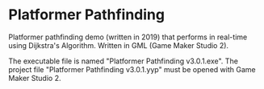 # Platformer Pathfinding
Platformer pathfinding demo (written in 2019) that performs in real-time using Dijkstra's Algorithm. Written in GML (Game Maker Studio 2).

The executable file is named "Platformer Pathfinding v3.0.1.exe".
The project file "Platformer Pathfinding v3.0.1.yyp" must be opened with Game Maker Studio 2.
